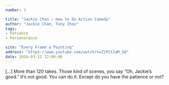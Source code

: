 ```yaml
---
number: 3

title: "Jackie Chan — How to Do Action Comedy"
author: "Jackie Chan, Tony Zhou"
tags:
- Patience
- Perseverance

site: "Every Frame a Painting"
address: "https://www.youtube.com/watch?v=Z1PCtIaM_GQ"
date: 2016-03-12 12:00:00
---
```


[…] More than 120 takes. Those kind of scenes, you say “Oh, Jackie’s good.” It’s not good. You can do it. Except do you have the patience or not?